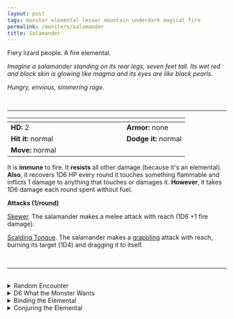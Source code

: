 ```yaml
---
layout: post
tags: monster elemental lesser mountain underdark magical fire
permalink: /monsters/salamander
title: Salamander
---
```


Fiery lizard people. A fire elemental.

_Imagine a salamander standing on its rear legs, seven feet tall. Its wet red and black skin is glowing like magma and its eyes are like black pearls._

_Hungry, envious, simmering rage._

<br>

---

|  <span style="display: inline-block; width:250px"></span>  |  |
| -------- | --------|
| **HD:** 2 | **Armor:** none  |
| **Hit it:** normal    | **Dodge it:** normal  |
| **Move:** normal    |   | 

It is **immune** to fire. 
It **resists** all other damage (because it's an elemental).
**Also**, it recovers 1D6 HP every round it touches something flammable and inflicts 1 damage to anything that touches or damages it.
**However**, it takes 1D6 damage each round spent without fuel.

**Attacks (1/round)**

<ins>Skewer</ins>. The salamander makes a melee attack with reach (1D6 +1 fire damage).

<ins>Scalding Tongue</ins>. The salamander makes a [grappling](/2020/11/10/extra-rules/#conditions) attack with reach, burning its target (1D4) and dragging it to itself.

<br>

---

<br>

<details markdown="1">
<summary>Random Encounter</summary>

1. **Monster:** 1D6 salamanders and ...
    1. nothing
    2. 1 sorcerer
    3. 1 soldier
    4. 1 fire elemental
1. **Lair:** A magma bathhouse with bubble art. <br>    &nbsp; OR <br>    **Omen:** The sound of wet steps and the smell of old cooking oil.
1. **Spoor:** A puddle of boiling oil.
1. **Tracks:** Oily trail and burnt ground.
1. **Trace:** A pile of solidified magma.
1. **Trace:** A symbol in Ignan burned into stone.

</details>

<details markdown="1">
<summary>D6 What the Monster Wants </summary>

1. Just relax, take a hot bath, you know.
1. Take control of a rare mineral only valuable in other planes.
1. Capture slaves for the efreet.
1. Party in this exotic locale.
1. Collect gifts for the Shah.
1. Prepare for the invasion.

</details>

<details markdown="1">
<summary>Binding the Elemental</summary>
 
You gain a [Spell Dice](https://saltygoo.github.io/class/magic-user#spells), one Doom Point and ...

1. ... your blood burns when in contact with air. You take 1 extra damage from attacks.
1. ... your eyes become like obsidian. Fire hypnotizes you.
1. ... you are always hot and sweating. You need an extra ration of water per day.
1. ... our hands are scalding hot.
1. ... magma is like water to you.
1. ... the spell word *flammable*.

If you roll a catastrophe, the elemental is released.

</details>

<details markdown="1">
<summary>Conjuring the Elemental</summary>

If you know the spell [Conjure](https://saltygoo.github.io/2020/11/12/conjure/), you can alter it in such a way for a minimum of 2 Spell Dice:

**Conjure Salamander** <br>
R: 30' 

The spell is identical to the normal conjure spell, except that you can add treasures as offerings to the Shah to improve the spell. Each treasure either adds 2 salamanders or increases the duration by 24 hours. If you bring the salamander to their death (in an suicidal fight for example), the Shah will be offended and never trade with you again.
</details>

